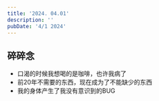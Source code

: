 ```yaml
---
title: '2024. 04.01'
description: ''
pubDate: '4/1 2024'
---
```


## 碎碎念

- 口渴的时候我想喝的是咖啡，也许我病了
- 前20年不需要的东西，现在成为了不能缺少的东西
- 我的身体产生了我没有意识到的BUG



